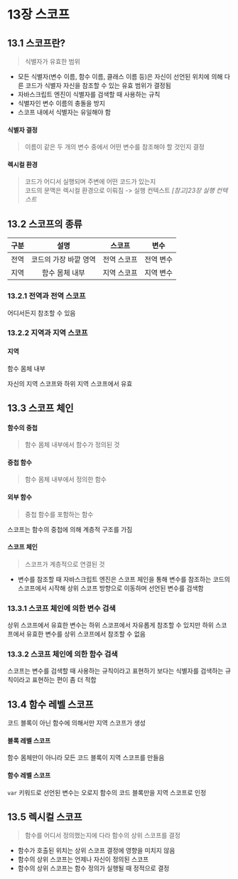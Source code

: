# 13장 스코프
## 13.1 스코프란?
> 식별자가 유효한 범위
- 모든 식별자(변수 이름, 함수 이름, 클래스 이름 등)은 자신이 선언된 위치에 의해 다른 코드가 식별자 자신을 참조할 수 있는 유효 범위가 결정됨
- 자바스크립트 엔진이 식별자를 검색할 때 사용하는 규칙
- 식별자인 변수 이름의 충돌을 방지
- 스코프 내에서 식별자는 유일해야 함

#### 식별자 결정
> 이름이 같은 두 개의 변수 중에서 어떤 변수를 참조해야 할 것인지 결정

#### 렉시컬 환경
> 코드가 어디서 실행되며 주변에 어떤 코드가 있는지 <br> 코드의 문맥은 렉시컬 환경으로 이뤄짐 -> 실행 컨텍스트
_[참고]23장 실행 컨텍스트_

## 13.2 스코프의 종류
|구분|설명|스코프|변수|
|:---:|:---:|:---:|:---:|
|전역|코드의 가장 바깥 영역|전역 스코프|전역 변수|
|지역|함수 몸체 내부|지역 스코프|지역 변수|

### 13.2.1 전역과 전역 스코프
어디서든지 참조할 수 있음

### 13.2.2 지역과 지역 스코프

#### 지역
함수 몸체 내부

자신의 지역 스코프와 하위 지역 스코프에서 유효

## 13.3 스코프 체인

#### 함수의 중첩
> 함수 몸체 내부에서 함수가 정의된 것

#### 중첩 함수
> 함수 몸체 내부에서 정의한 함수

#### 외부 함수
> 중첩 함수를 포함하는 함수

스코프는 함수의 중첩에 의해 계층적 구조를 가짐

#### 스코프 체인
> 스코프가 계층적으로 연결된 것
- 변수를 참조할 때 자바스크립트 엔진은 스코프 체인을 통해 변수를 참조하는 코드의 스코프에서 시작해 상위 스코프 방향으로 이동하며 선언된 변수를 검색함

### 13.3.1 스코프 체인에 의한 변수 검색
상위 스코프에서 유효한 변수는 하위 스코프에서 자유롭게 참조할 수 있지만 하위 스코프에서 유효한 변수를 상위 스코프에서 참조할 수 없음

### 13.3.2 스코프 체인에 의한 함수 검색
스코프는 변수를 검색할 때 사용하는 규칙이라고 표현하기 보다는 식별자를 검색하는 규칙이라고 표현하는 편이 좀 더 적합

## 13.4 함수 레벨 스코프
코드 블록이 아닌 함수에 의해서만 지역 스코프가 생성

#### 블록 레벨 스코프
함수 몸체만이 아니라 모든 코드 블록이 지역 스코프를 만들음

#### 함수 레벨 스코프
`var` 키워드로 선언된 변수는 오로지 함수의 코드 블록만을 지역 스코프로 인정

## 13.5 렉시컬 스코프
> 함수를 어디서 정의했는지에 다라 함수의 상위 스코프를 결정

- 함수가 호출된 위치는 상위 스코프 결정에 영향을 미치지 않음
- 함수의 상위 스코프는 언제나 자신이 정의된 스코프
- 함수의 상위 스코프는 함수 정의가 실행될 때 정적으로 결정
